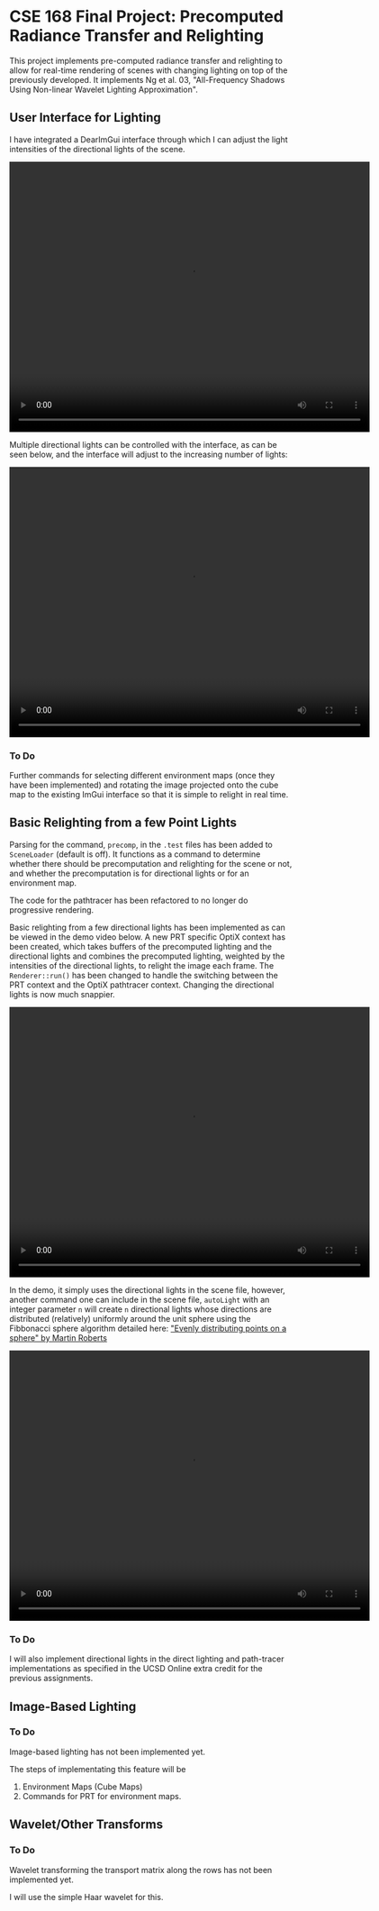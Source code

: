 # CSE 168 Final Project: Precomputed Radiance Transfer and Relighting

This project implements pre-computed radiance transfer and relighting to allow for real-time rendering of scenes with changing lighting on top of the previously developed. It implements Ng et al. 03, "All-Frequency Shadows Using Non-linear Wavelet Lighting Approximation".

## User Interface for Lighting

I have integrated a DearImGui interface through which I can adjust the light intensities of the directional lights of the scene. 

<video src="FinalProject/DirectionalLightInterface.mp4" width="640" height="480" controls></video>

Multiple directional lights can be controlled with the interface, as can be seen below, and the interface will adjust to the increasing number of lights:

<video src="FinalProject/multipleDirLightInterfaces.mp4" width="640" height="480" controls></video>

### To Do

Further commands for selecting different environment maps (once they have been implemented) and rotating the image projected onto the cube map to the existing ImGui interface so that it is simple to relight in real time.

## Basic Relighting from a few Point Lights

Parsing for the command, `precomp`, in the `.test` files has been added to `SceneLoader` (default is off). It functions as a command to determine whether there should be precomputation and relighting for the scene or not, and whether the precomputation is for directional lights or for an environment map.

The code for the pathtracer has been refactored to no longer do progressive rendering.

Basic relighting from a few directional lights has been implemented as can be viewed in the demo video below. A new PRT specific OptiX context has been created, which takes buffers of the precomputed lighting and the directional lights and combines the precomputed lighting, weighted by the intensities of the directional lights, to relight the image each frame. The `Renderer::run()` has been changed to handle the switching between the PRT context and the OptiX pathtracer context. Changing the directional lights is now much snappier.

<video src="FinalProject/basicRelight.mp4" width="640" height="480" controls></video>

In the demo, it simply uses the directional lights in the scene file, however, another command one can include in the scene file, `autoLight` with an integer parameter `n` will create `n` directional lights whose directions are distributed (relatively) uniformly around the unit sphere using the Fibbonacci sphere algorithm detailed here: ["Evenly distributing points on a sphere" by Martin Roberts](https://extremelearning.com.au/evenly-distributing-points-on-a-sphere/)

<video src="FinalProject/dLightGen.mp4" width="640" height="480" controls></video>

### To Do

I will also implement directional lights in the direct lighting and path-tracer implementations as specified in the UCSD Online extra credit for the previous assignments.

## Image-Based Lighting

### To Do

Image-based lighting has not been implemented yet.  

The steps of implementating this feature will be

1. Environment Maps (Cube Maps)
2. Commands for PRT for environment maps.

## Wavelet/Other Transforms

### To Do

Wavelet transforming the transport matrix along the rows has not been implemented yet.

I will use the simple Haar wavelet for this.
